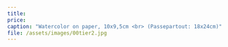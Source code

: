 ```yaml
---
title: 
price:
caption: "Watercolor on paper, 10x9,5cm <br> (Passepartout: 18x24cm)" 
file: /assets/images/00tier2.jpg
---
```

